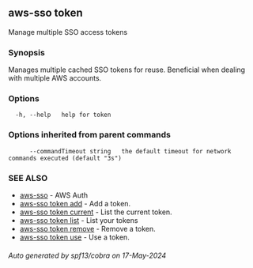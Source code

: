## aws-sso token

Manage multiple SSO access tokens

### Synopsis

Manages multiple cached SSO tokens for reuse. Beneficial
when dealing with multiple AWS accounts.

### Options

```
  -h, --help   help for token
```

### Options inherited from parent commands

```
      --commandTimeout string   the default timeout for network commands executed (default "3s")
```

### SEE ALSO

* [aws-sso](aws-sso.md)	 - AWS Auth
* [aws-sso token add](aws-sso_token_add.md)	 - Add a token.
* [aws-sso token current](aws-sso_token_current.md)	 - List the current token.
* [aws-sso token list](aws-sso_token_list.md)	 - List your tokens
* [aws-sso token remove](aws-sso_token_remove.md)	 - Remove a token.
* [aws-sso token use](aws-sso_token_use.md)	 - Use a token.

###### Auto generated by spf13/cobra on 17-May-2024
